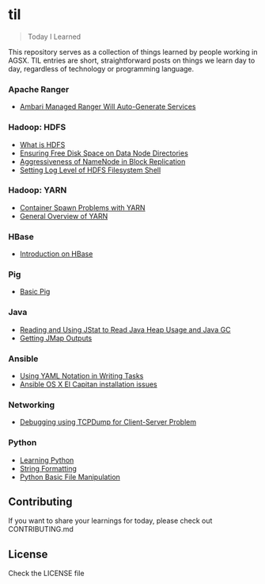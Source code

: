 # til

> Today I Learned

This repository serves as a collection of things learned by people working in AGSX. TIL entries are short, straightforward posts on things we learn day to day, regardless of technology or programming language.

### Apache Ranger

- [Ambari Managed Ranger Will Auto-Generate Services](apache-ranger/ambari-managed-ranger-auto-generate-services.md)

### Hadoop: HDFS

- [What is HDFS](hadoop-hdfs/basic-hdfs.md)
- [Ensuring Free Disk Space on Data Node Directories](hadoop-hdfs/ensuring_free_disk_space_on_data_node_directories.md)
- [Aggressiveness of NameNode in Block Replication](hadoop-hdfs/aggressiveness_of_namenode_in_block_replication.md)
- [Setting Log Level of HDFS Filesystem Shell](hadoop-hdfs/log-level-hdfs-filesystem-shell.md)

### Hadoop: YARN

- [Container Spawn Problems with YARN](hadoop-yarn/container_spawn_problems_with_yarn.md)
- [General Overview of YARN](hadoop-yarn/about-yarn.md)

### HBase

- [Introduction on HBase](hbase/introduction-on-hbase.md)

### Pig

- [Basic Pig](pig/basic-pig.md)

### Java

- [Reading and Using JStat to Read Java Heap Usage and Java GC](java/reading-jstat.md)
- [Getting JMap Outputs](java/getting-jmap-outputs.md)

### Ansible

- [Using YAML Notation in Writing Tasks](ansible/use-yaml-notation-in-writing-tasks.md)
- [Ansible OS X El Capitan installation issues](ansible/ansible_installation_in_el_capitan.md)

### Networking

- [Debugging using TCPDump for Client-Server Problem](networking/monitor-client-server-packets.md)

### Python

- [Learning Python](python/learning-python.md)
- [String Formatting](python/string-formatting.md)
- [Python Basic File Manipulation](python/python-basic-file-manipulation.md)

## Contributing

If you want to share your learnings for today, please check out CONTRIBUTING.md

## License

Check the LICENSE file
